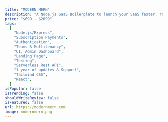 ```yaml
---
title: "MODERN MERN"
description: "A Node.js SaaS Boilerplate to launch your SaaS faster, reduce development costs and help you earn your 1st revenue. Built with TypeScript and Next.js, styled with Tailwind CSS, hosted on AWS. MERN stack using Prisma and Serverless."
price: "$699 - $2099"
tags:
  [
    "Node.js/Express",
    "Subscription Payments",
    "Authentication",
    "Teams & Multitenancy",
    "UI, Admin Dashboard",
    "Landing Page",
    "Testing",
    "Serverless Rest API",
    "1 year of updates & Support",
    "Tailwind CSS",
    "React",
  ]
isPopular: false
isTrending: false
shouldWriteReview: false
isFeatured: false
url: https://modernmern.com
image: modernmern.png
---
```


